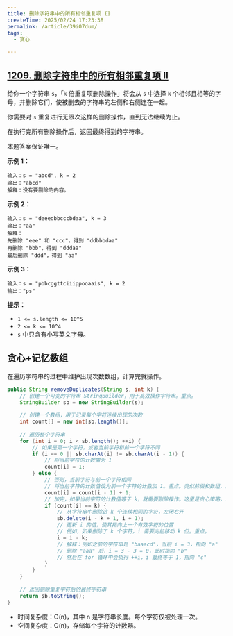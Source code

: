 ```yaml
---
title: 删除字符串中的所有相邻重复项 II
createTime: 2025/02/24 17:23:38
permalink: /article/39i07dum/
tags:
  - 贪心

---
```

## [1209. 删除字符串中的所有相邻重复项 II](https://leetcode.cn/problems/remove-all-adjacent-duplicates-in-string-ii/)

给你一个字符串 `s`，「`k` 倍重复项删除操作」将会从 `s` 中选择 `k` 个相邻且相等的字母，并删除它们，使被删去的字符串的左侧和右侧连在一起。

你需要对 `s` 重复进行无限次这样的删除操作，直到无法继续为止。

在执行完所有删除操作后，返回最终得到的字符串。

本题答案保证唯一。

**示例 1：**

```
输入：s = "abcd", k = 2
输出："abcd"
解释：没有要删除的内容。
```

**示例 2：**

```
输入：s = "deeedbbcccbdaa", k = 3
输出："aa"
解释： 
先删除 "eee" 和 "ccc"，得到 "ddbbbdaa"
再删除 "bbb"，得到 "dddaa"
最后删除 "ddd"，得到 "aa"
```

**示例 3：**

```
输入：s = "pbbcggttciiippooaais", k = 2
输出："ps"
```

**提示：**

- `1 <= s.length <= 10^5`
- `2 <= k <= 10^4`
- `s` 中只含有小写英文字母。

## 贪心+记忆数组

在遍历字符串的过程中维护出现次数数组，计算完就操作。

```java
public String removeDuplicates(String s, int k) {
    // 创建一个可变的字符串 StringBuilder，用于高效操作字符串。重点。
    StringBuilder sb = new StringBuilder(s);
    
    // 创建一个数组，用于记录每个字符连续出现的次数
    int count[] = new int[sb.length()];
    
    // 遍历整个字符串
    for (int i = 0; i < sb.length(); ++i) {
        // 如果是第一个字符，或者当前字符和前一个字符不同
        if (i == 0 || sb.charAt(i) != sb.charAt(i - 1)) {
            // 将当前字符的计数置为 1
            count[i] = 1;
        } else {
            // 否则，当前字符与前一个字符相同
            // 将当前字符的计数值设为前一个字符的计数加 1。重点。类似前缀和数组，即当前位置的信息包含历史信息。
            count[i] = count[i - 1] + 1;
            // 加完，如果当前字符的计数值等于 k，就需要删除操作。这里是贪心策略，即只和历史有关，和未来无关。局部最优。
            if (count[i] == k) {
                // 从字符串中删除这 k 个连续相同的字符，左闭右开
                sb.delete(i - k + 1, i + 1);
                // 更新 i 的值，使其指向上一个有效字符的位置
                // 例如，如果删除了 k 个字符，i 需要向前移动 k 位。重点。
                i = i - k;
                // 解释：例如之前的字符串是 "baaacd"，当前 i = 3，指向 "a"
                // 删除 "aaa" 后，i = 3 - 3 = 0，此时指向 "b"
                // 然后在 for 循环中会执行 ++i，i 最终等于 1，指向 "c"
            }
        }
    }
    
    // 返回删除重复字符后的最终字符串
    return sb.toString();
}
```

- 时间复杂度：O(n)，其中 n 是字符串长度。每个字符仅被处理一次。
- 空间复杂度：O(n)，存储每个字符的计数器。